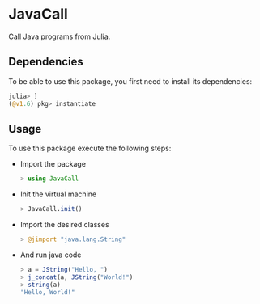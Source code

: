 # JavaCall

Call Java programs from Julia.

## Dependencies
To be able to use this package, you first need to install its dependencies:
```Julia
julia> ]
(@v1.6) pkg> instantiate
```

## Usage
To use this package execute the following steps:
- Import the package
  ```Julia
  > using JavaCall
  ```
- Init the virtual machine
  ```Julia
  > JavaCall.init()
  ```
- Import the desired classes
  ```Julia
  > @jimport "java.lang.String"
  ```
- And run java code
  ```Julia
  > a = JString("Hello, ")
  > j_concat(a, JString("World!")
  > string(a)
  "Hello, World!"
  ```
